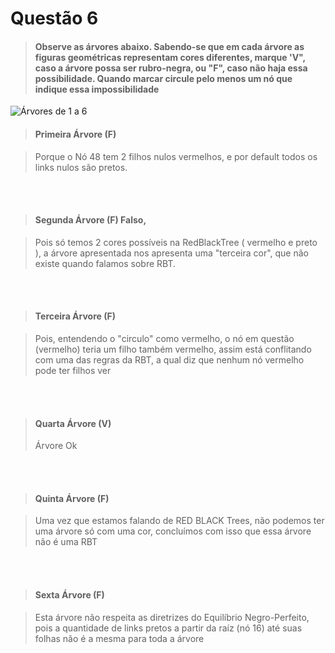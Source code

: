 # Questão 6

> #### Observe as árvores abaixo. Sabendo-se que em cada árvore as figuras geométricas representam cores diferentes, marque 'V", caso a árvore possa ser rubro-negra, ou "F", caso não haja essa possibilidade. Quando marcar circule pelo menos um nó que indique essa impossibilidade

![Árvores de 1 a 6](/Minitestes/RBT/Q6/assets/Q06_A1.jpeg)

> #### Primeira Árvore (F)

> Porque o Nó 48 tem 2 filhos nulos vermelhos, e por default todos os links nulos são pretos.

<br>
<br>

> #### Segunda Árvore (F) Falso,

> Pois só temos 2 cores possíveis na RedBlackTree ( vermelho e preto ), a árvore apresentada nos apresenta uma "terceira cor", que não existe quando falamos sobre RBT.

<br>
<br>

> #### Terceira Árvore (F)

> Pois, entendendo o "circulo" como vermelho, o nó em questão (vermelho) teria um filho também vermelho, assim está conflitando com uma das regras da RBT, a qual diz que nenhum nó vermelho pode ter filhos ver
<br>
<br>

> #### Quarta Árvore (V) 
> Árvore Ok

<br>
<br>

> #### Quinta Árvore (F)

> Uma vez que estamos falando de RED BLACK Trees, não podemos ter uma árvore só com uma cor, concluímos com isso que essa árvore não é uma RBT 

<br>
<br>

> #### Sexta Árvore (F)

> Esta árvore não respeita as diretrizes do Equilíbrio Negro-Perfeito, pois a quantidade de links pretos a partir da raíz (nó 16) até suas folhas não é a mesma para toda a árvore 

